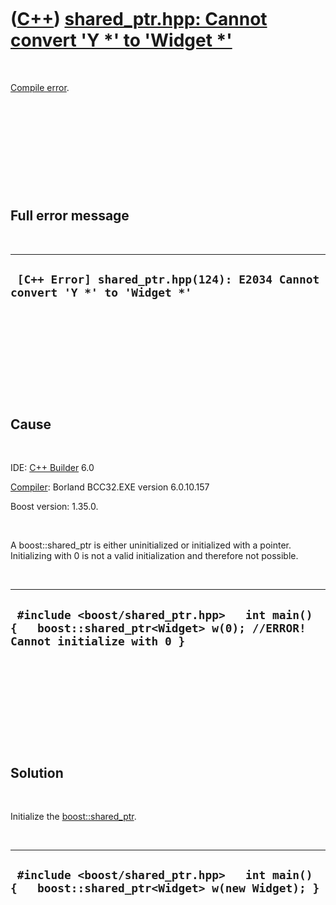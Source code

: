 



 

 

 

 

 

([C++](Cpp.md)) [shared\_ptr.hpp: Cannot convert 'Y \*' to 'Widget \*'](CppCompileErrorShared_ptrHppCannotConvertYptrToWidgetPtr.md)
======================================================================================================================================

 

[Compile error](CppCompileError.md).

 

 

 

 

 

Full error message
------------------

 

  ------------------------------------------------------------------------------
  ` [C++ Error] shared_ptr.hpp(124): E2034 Cannot convert 'Y *' to 'Widget *'`
  ------------------------------------------------------------------------------

 

 

 

 

 

Cause
-----

 

IDE: [C++ Builder](CppBuilder.md) 6.0

[Compiler](CppCompiler.md): Borland BCC32.EXE version 6.0.10.157

Boost version: 1.35.0.

 

A boost::shared\_ptr is either uninitialized or initialized with a
pointer. Initializing with 0 is not a valid initialization and therefore
not possible.

 

  -------------------------------------------------------------------------------------------------------------------------
  ` #include <boost/shared_ptr.hpp>   int main() {   boost::shared_ptr<Widget> w(0); //ERROR! Cannot initialize with 0 }`
  -------------------------------------------------------------------------------------------------------------------------

 

 

 

 

 

Solution
--------

 

Initialize the [boost::shared\_ptr](CppShared_ptr.md).

 

  ------------------------------------------------------------------------------------------------
  ` #include <boost/shared_ptr.hpp>   int main() {   boost::shared_ptr<Widget> w(new Widget); }`
  ------------------------------------------------------------------------------------------------

 

 

 

 

 





 



